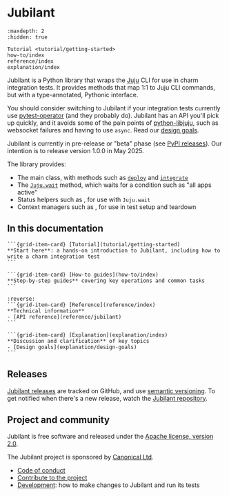 # Jubilant

```{toctree}
:maxdepth: 2
:hidden: true

Tutorial <tutorial/getting-started>
how-to/index
reference/index
explanation/index
```

Jubilant is a Python library that wraps the [Juju](https://juju.is/) CLI for use in charm integration tests. It provides methods that map 1:1 to Juju CLI commands, but with a type-annotated, Pythonic interface.

You should consider switching to Jubilant if your integration tests currently use [pytest-operator](https://github.com/charmed-kubernetes/pytest-operator) (and they probably do). Jubilant has an API you'll pick up quickly, and it avoids some of the pain points of [python-libjuju](https://github.com/juju/python-libjuju/), such as websocket failures and having to use `async`. Read our [design goals](explanation/design-goals).

Jubilant is currently in pre-release or "beta" phase (see [PyPI releases](https://pypi.org/project/jubilant/)). Our intention is to release version 1.0.0 in May 2025.


The library provides:

- The main [](jubilant.Juju) class, with methods such as [`deploy`](jubilant.Juju.deploy) and [`integrate`](jubilant.Juju.integrate)
- The [`Juju.wait`](jubilant.Juju.wait) method, which waits for a condition such as "all apps active"
- Status helpers such as [](jubilant.all_active), for use with `Juju.wait`
- Context managers such as [](jubilant.temp_model), for use in test setup and teardown


## In this documentation

````{grid} 1 1 2 2
```{grid-item-card} [Tutorial](tutorial/getting-started)
**Start here**: a hands-on introduction to Jubilant, including how to write a charm integration test
```

```{grid-item-card} [How-to guides](how-to/index)
**Step-by-step guides** covering key operations and common tasks
```
````

````{grid} 1 1 2 2
:reverse:
```{grid-item-card} [Reference](reference/index)
**Technical information**
- [API reference](reference/jubilant)
```

```{grid-item-card} [Explanation](explanation/index)
**Discussion and clarification** of key topics
- [Design goals](explanation/design-goals)
```
````


## Releases

[Jubilant releases](https://github.com/canonical/jubilant/releases) are tracked on GitHub, and use [semantic versioning](https://semver.org/). To get notified when there's a new release, watch the [Jubilant repository](https://github.com/canonical/jubilant).


## Project and community

Jubilant is free software and released under the [Apache license, version 2.0](https://www.apache.org/licenses/LICENSE-2.0).

The Jubilant project is sponsored by [Canonical Ltd](https://www.canonical.com).

- [Code of conduct](https://ubuntu.com/community/ethos/code-of-conduct)
- [Contribute to the project](https://github.com/canonical/jubilant?tab=readme-ov-file#contributing-and-developing)
- [Development](https://github.com/canonical/jubilant?tab=readme-ov-file#contributing-and-developing): how to make changes to Jubilant and run its tests
